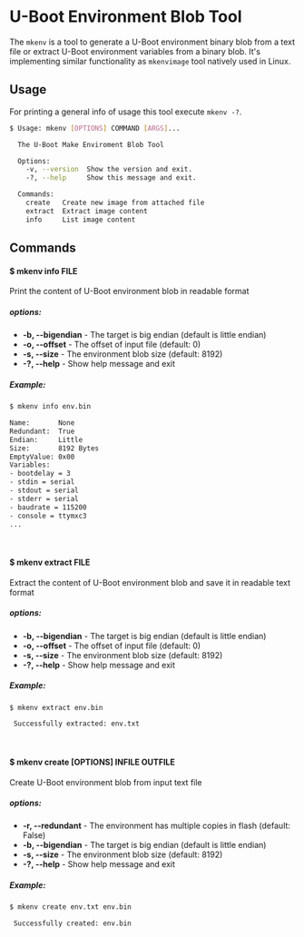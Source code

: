 U-Boot Environment Blob Tool
============================

The `mkenv` is a tool to generate a U-Boot environment binary blob from a text file or extract U-Boot environment variables from a binary blob.
It's implementing similar functionality as `mkenvimage` tool natively used in Linux.

Usage
-----

For printing a general info of usage this tool execute `mkenv -?`.

```sh
$ Usage: mkenv [OPTIONS] COMMAND [ARGS]...

  The U-Boot Make Enviroment Blob Tool

  Options:
    -v, --version  Show the version and exit.
    -?, --help     Show this message and exit.

  Commands:
    create   Create new image from attached file
    extract  Extract image content
    info     List image content
```

## Commands

#### $ mkenv info FILE

Print the content of U-Boot environment blob in readable format

##### options:
* **-b, --bigendian** - The target is big endian (default is little endian)
* **-o, --offset** - The offset of input file (default: 0)
* **-s, --size** - The environment blob size (default: 8192)
* **-?, --help**   - Show help message and exit

##### Example:

```sh
$ mkenv info env.bin

Name:       None
Redundant:  True
Endian:     Little
Size:       8192 Bytes
EmptyValue: 0x00
Variables:
- bootdelay = 3
- stdin = serial
- stdout = serial
- stderr = serial
- baudrate = 115200
- console = ttymxc3
...
```

<br>

#### $ mkenv extract FILE

Extract the content of U-Boot environment blob and save it in readable text format

##### options:
* **-b, --bigendian** - The target is big endian (default is little endian)
* **-o, --offset** - The offset of input file (default: 0)
* **-s, --size** - The environment blob size (default: 8192)
* **-?, --help**   - Show help message and exit

##### Example:

```sh
$ mkenv extract env.bin

 Successfully extracted: env.txt

```

<br>

#### $ mkenv create [OPTIONS] INFILE OUTFILE

Create U-Boot environment blob from input text file

##### options:
* **-r, --redundant** - The environment has multiple copies in flash (default: False)
* **-b, --bigendian** - The target is big endian (default is little endian)
* **-s, --size** - The environment blob size (default: 8192)
* **-?, --help**   - Show help message and exit

##### Example:

```sh
$ mkenv create env.txt env.bin

 Successfully created: env.bin

```